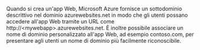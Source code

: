 Quando si crea un'app Web, Microsoft Azure fornisce un sottodominio descrittivo nel dominio azurewebsites.net in modo che gli utenti possano accedere all'app Web tramite un URL come http://&lt;mywebapp&gt;.azurewebsites.net. È inoltre possibile associare un nome di dominio personalizzato all'app Web, ad esempio contoso.com, per presentare agli utenti un nome di dominio più facilmente riconoscibile.



<!--HONumber=Nov16_HO3-->


